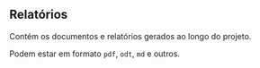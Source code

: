 ## Relatórios

Contém os documentos e relatórios gerados ao longo do projeto.

Podem estar em formato `pdf`, `odt`, `md` e outros.
